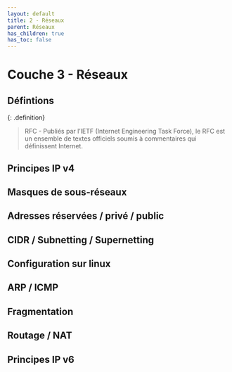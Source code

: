 ```yaml
---
layout: default
title: 2 - Réseaux
parent: Réseaux
has_children: true
has_toc: false
---
```


# Couche 3 - Réseaux

## Défintions

{: .definition}
> RFC - Publiés par l’IETF (Internet Engineering Task Force), le RFC est un ensemble de textes officiels soumis à commentaires qui définissent Internet.

## Principes IP v4

## Masques de sous-réseaux

## Adresses réservées / privé / public

## CIDR / Subnetting / Supernetting

## Configuration sur linux

## ARP / ICMP

## Fragmentation

## Routage / NAT

## Principes IP v6
